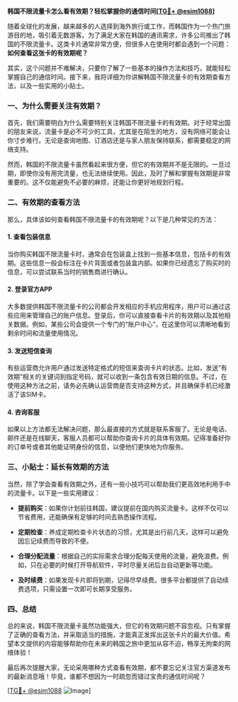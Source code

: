 **韩国不限流量卡怎么看有效期？轻松掌握你的通信时间[[TG💪+ @esim1088](https://t.me/s/esim1088)]**

随着全球化的发展，越来越多的人选择到海外旅行或工作，而韩国作为一个热门旅游目的地，吸引着无数游客。为了满足大家在韩国的通讯需求，许多公司推出了韩国的不限流量卡。这类卡片通常非常方便，但很多人在使用时都会遇到一个问题：**如何查看这张卡的有效期呢？**

其实，这个问题并不难解决，只要你了解了一些基本的操作方法和技巧，就能轻松掌握自己的通信时间。接下来，我将详细为你讲解韩国不限流量卡的有效期查看方法，以及一些实用的小贴士。

### **一、为什么需要关注有效期？**

首先，我们需要明白为什么需要特别关注韩国不限流量卡的有效期。对于经常出国的朋友来说，流量卡是必不可少的工具，尤其是在陌生的地方，没有网络可能会让你寸步难行。无论是查询地图、订酒店还是与家人朋友保持联系，都需要稳定的网络支持。

然而，韩国的不限流量卡虽然看起来很方便，但它的有效期并不是无限的。一旦过期，即使你没有用完流量，也无法继续使用。因此，及时了解和掌握有效期是非常重要的。这不仅能避免不必要的麻烦，还能让你更好地规划行程。

### **二、有效期的查看方法**

那么，具体该如何查看韩国不限流量卡的有效期呢？以下是几种常见的方法：

#### **1. 查看包装信息**
当你购买韩国不限流量卡时，通常会在包装盒上找到一些基本信息，包括卡的有效期。这些信息一般会标注在卡片背面或者包装盒内部。如果你已经遗忘了购买时的信息，可以尝试联系当时的销售商进行确认。

#### **2. 登录官方APP**
大多数提供韩国不限流量卡的公司都会开发相应的手机应用程序，用户可以通过这些应用来管理自己的账户信息。登录后，你可以直接查看卡片的有效期以及其他相关数据。例如，某些公司会提供一个专门的“账户中心”，在这里你可以清晰地看到剩余时间和流量使用情况。

#### **3. 发送短信查询**
有些运营商允许用户通过发送特定格式的短信来查询卡片的状态。比如，发送“有效期”相关的关键词到指定号码，就可以收到一条包含有效日期的信息。不过，在使用这种方法之前，请务必先确认运营商是否支持这种方式，并且确保手机已经激活了该SIM卡。

#### **4. 咨询客服**
如果以上方法都无法解决问题，那么最直接的方式就是联系客服了。无论是电话、邮件还是在线聊天，客服人员都可以帮助你查询卡片的具体有效期。记得准备好你的订单号或者其他能证明身份的信息，以便他们更快地为你服务。

### **三、小贴士：延长有效期的方法**

当然，除了学会查看有效期之外，还有一些小技巧可以帮助我们更高效地利用手中的流量卡。以下是一些实用建议：

- **提前购买**：如果你计划前往韩国，建议提前在国内购买流量卡。这样不仅可以节省费用，还能确保有足够的时间去熟悉操作流程。
  
- **定期检查**：养成定期检查卡片状态的习惯，尤其是出行前几天，这样可以避免因忘记续费而导致的不便。

- **合理分配流量**：根据自己的实际需求合理分配每天使用的流量，避免浪费。例如，只在必要的时候打开导航软件，平时尽量关闭后台自动更新等功能。

- **及时续费**：如果发现卡片即将到期，记得尽早续费。很多平台都提供了自动续费选项，只需设置一次即可长期享受服务。

### **四、总结**

总的来说，韩国不限流量卡虽然功能强大，但它的有效期问题不容忽视。只有掌握了正确的查看方法，并采取适当的措施，才能真正发挥出这张卡片的最大价值。希望本文提供的内容能够帮助你在未来的韩国之旅中更加从容不迫，畅享无拘束的网络体验！

最后再次提醒大家，无论采用哪种方式查看有效期，都不要忘记关注官方渠道发布的最新消息哦！毕竟，谁都不想因为一时疏忽而错过宝贵的通信时间呢？

[[TG💪+ @esim1088](https://t.me/s/esim1088) ![Image](https://i.postimg.cc/4NQfJmqS/Snipaste-2025-05-13-00-14-12.png)]